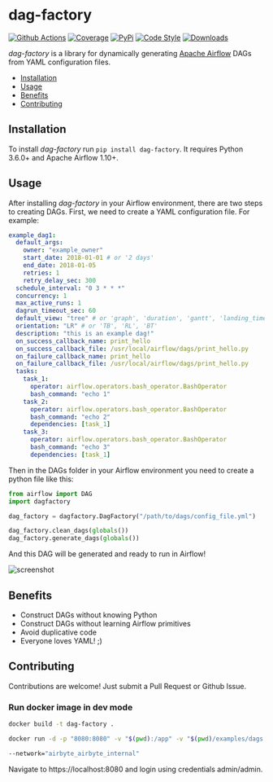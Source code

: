 # dag-factory

[![Github Actions](https://github.com/ajbosco/dag-factory/workflows/build/badge.svg?branch=master&event=push)](https://github.com/ajbosco/dag-factory/actions?workflow=build)
[![Coverage](https://codecov.io/github/ajbosco/dag-factory/coverage.svg?branch=master)](https://codecov.io/github/ajbosco/dag-factory?branch=master)
[![PyPi](https://img.shields.io/pypi/v/dag-factory.svg)](https://pypi.org/project/dag-factory/)
[![Code Style](https://img.shields.io/badge/code%20style-black-000000.svg)](https://github.com/ambv/black)
[![Downloads](https://pepy.tech/badge/dag-factory)](https://pepy.tech/project/dag-factory)

_dag-factory_ is a library for dynamically generating [Apache Airflow](https://github.com/apache/incubator-airflow) DAGs from YAML configuration files.

- [Installation](#installation)
- [Usage](#usage)
- [Benefits](#benefits)
- [Contributing](#contributing)

## Installation

To install _dag-factory_ run `pip install dag-factory`. It requires Python 3.6.0+ and Apache Airflow 1.10+.

## Usage

After installing _dag-factory_ in your Airflow environment, there are two steps to creating DAGs. First, we need to create a YAML configuration file. For example:

```yaml
example_dag1:
  default_args:
    owner: "example_owner"
    start_date: 2018-01-01 # or '2 days'
    end_date: 2018-01-05
    retries: 1
    retry_delay_sec: 300
  schedule_interval: "0 3 * * *"
  concurrency: 1
  max_active_runs: 1
  dagrun_timeout_sec: 60
  default_view: "tree" # or 'graph', 'duration', 'gantt', 'landing_times'
  orientation: "LR" # or 'TB', 'RL', 'BT'
  description: "this is an example dag!"
  on_success_callback_name: print_hello
  on_success_callback_file: /usr/local/airflow/dags/print_hello.py
  on_failure_callback_name: print_hello
  on_failure_callback_file: /usr/local/airflow/dags/print_hello.py
  tasks:
    task_1:
      operator: airflow.operators.bash_operator.BashOperator
      bash_command: "echo 1"
    task_2:
      operator: airflow.operators.bash_operator.BashOperator
      bash_command: "echo 2"
      dependencies: [task_1]
    task_3:
      operator: airflow.operators.bash_operator.BashOperator
      bash_command: "echo 3"
      dependencies: [task_1]
```

Then in the DAGs folder in your Airflow environment you need to create a python file like this:

```python
from airflow import DAG
import dagfactory

dag_factory = dagfactory.DagFactory("/path/to/dags/config_file.yml")

dag_factory.clean_dags(globals())
dag_factory.generate_dags(globals())
```

And this DAG will be generated and ready to run in Airflow!

![screenshot](/img/example_dag.png)

## Benefits

- Construct DAGs without knowing Python
- Construct DAGs without learning Airflow primitives
- Avoid duplicative code
- Everyone loves YAML! ;)

## Contributing

Contributions are welcome! Just submit a Pull Request or Github Issue.

### Run docker image in dev mode

```bash
docker build -t dag-factory .

docker run -d -p "8080:8080" -v "$(pwd):/app" -v "$(pwd)/examples/dags:/root/airflow/dags" -v "$(pwd)/examples/plugins:/root/airflow/plugins" dag-factory

--network="airbyte_airbyte_internal"
```

Navigate to https://localhost:8080 and login using credentials admin/admin.
